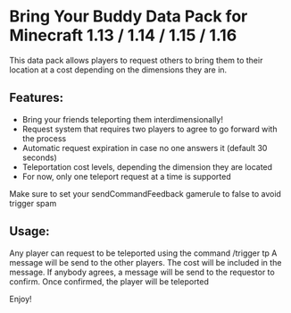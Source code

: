 # Bring Your Buddy Data Pack for Minecraft 1.13 / 1.14 / 1.15 / 1.16

This data pack allows players to request others to bring them to their location at a cost depending on the dimensions they are in.

## Features:
- Bring your friends teleporting them interdimensionally!
- Request system that requires two players to agree to go forward with the process
- Automatic request expiration in case no one answers it (default 30 seconds)
- Teleportation cost levels, depending the dimension they are located
- For now, only one teleport request at a time is supported

Make sure to set your sendCommandFeedback gamerule to false to avoid trigger spam

## Usage:

Any player can request to be teleported using the command /trigger tp
A message will be send to the other players. The cost will be included in the message. If anybody agrees, a message will be send to the requestor to confirm.
Once confirmed, the player will be teleported

Enjoy!
